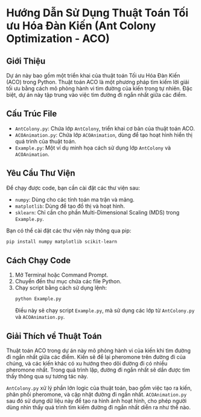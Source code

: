 
# Hướng Dẫn Sử Dụng Thuật Toán Tối ưu Hóa Đàn Kiến (Ant Colony Optimization - ACO)

## Giới Thiệu
Dự án này bao gồm một triển khai của thuật toán Tối ưu Hóa Đàn Kiến (ACO) trong Python. Thuật toán ACO là một phương pháp tìm kiếm lời giải tối ưu bằng cách mô phỏng hành vi tìm đường của kiến trong tự nhiên. Đặc biệt, dự án này tập trung vào việc tìm đường đi ngắn nhất giữa các điểm.

## Cấu Trúc File
- `AntColony.py`: Chứa lớp `AntColony`, triển khai cơ bản của thuật toán ACO.
- `ACOAnimation.py`: Chứa lớp `ACOAnimation`, dùng để tạo hoạt hình hiển thị quá trình của thuật toán.
- `Example.py`: Một ví dụ minh họa cách sử dụng lớp `AntColony` và `ACOAnimation`.

## Yêu Cầu Thư Viện
Để chạy được code, bạn cần cài đặt các thư viện sau:
- `numpy`: Dùng cho các tính toán ma trận và mảng.
- `matplotlib`: Dùng để tạo đồ thị và hoạt hình.
- `sklearn`: Chỉ cần cho phần Multi-Dimensional Scaling (MDS) trong `Example.py`.

Bạn có thể cài đặt các thư viện này thông qua pip:
```bash
pip install numpy matplotlib scikit-learn
```

## Cách Chạy Code
1. Mở Terminal hoặc Command Prompt.
2. Chuyển đến thư mục chứa các file Python.
3. Chạy script bằng cách sử dụng lệnh:
   ```bash
   python Example.py
   ```
   Điều này sẽ chạy script `Example.py`, mà sử dụng các lớp từ `AntColony.py` và `ACOAnimation.py`.

## Giải Thích về Thuật Toán
Thuật toán ACO trong dự án này mô phỏng hành vi của kiến khi tìm đường đi ngắn nhất giữa các điểm. Kiến sẽ để lại pheromone trên đường đi của chúng, và các kiến khác có xu hướng theo dõi đường đi có nhiều pheromone nhất. Trong quá trình lặp, đường đi ngắn nhất sẽ dần được tìm thấy thông qua sự tương tác này.

`AntColony.py` xử lý phần lớn logic của thuật toán, bao gồm việc tạo ra kiến, phân phối pheromone, và cập nhật đường đi ngắn nhất. `ACOAnimation.py` sau đó sử dụng dữ liệu này để tạo ra hình ảnh hoạt hình, cho phép người dùng nhìn thấy quá trình tìm kiếm đường đi ngắn nhất diễn ra như thế nào.
